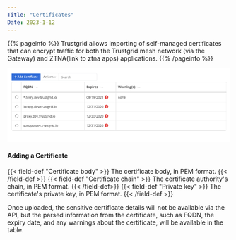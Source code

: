 ```yaml
---
Title: "Certificates"
Date: 2023-1-12
---
```

{{% pageinfo %}}
Trustgrid allows importing of self-managed certificates that can encrypt traffic for both the Trustgrid mesh network (via the Gateway) and ZTNA(link to ztna apps) applications.
{{% /pageinfo %}}

![img](certificates.png)

#### Adding a Certificate

{{< field-def "Certificate body" >}}
The certificate body, in PEM format.
{{< /field-def >}}
{{< field-def "Certificate chain" >}}
The certificate authority's chain, in PEM format.
{{< /field-def>}}
{{< field-def "Private key" >}}
The certificate's private key, in PEM format.
{{< /field-def >}}

Once uploaded, the sensitive certificate details will not be available via the API, but the parsed information from the certificate, such as FQDN, the expiry date, and any warnings about the certificate, will be available in the table.